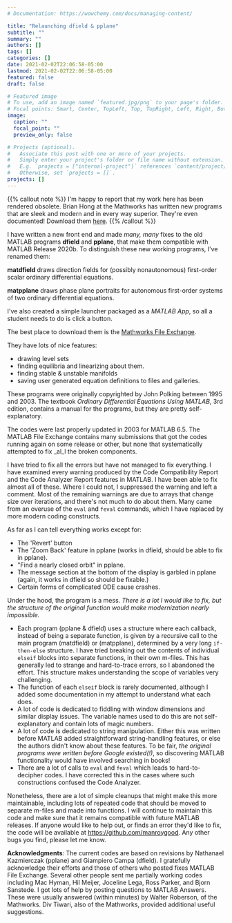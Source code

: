 ```yaml
---
# Documentation: https://wowchemy.com/docs/managing-content/

title: "Relaunching dfield & pplane"
subtitle: ""
summary: ""
authors: []
tags: []
categories: []
date: 2021-02-02T22:06:58-05:00
lastmod: 2021-02-02T22:06:58-05:00
featured: false
draft: false

# Featured image
# To use, add an image named `featured.jpg/png` to your page's folder.
# Focal points: Smart, Center, TopLeft, Top, TopRight, Left, Right, BottomLeft, Bottom, BottomRight.
image:
  caption: ""
  focal_point: ""
  preview_only: false

# Projects (optional).
#   Associate this post with one or more of your projects.
#   Simply enter your project's folder or file name without extension.
#   E.g. `projects = ["internal-project"]` references `content/project/deep-learning/index.md`.
#   Otherwise, set `projects = []`.
projects: []
---
```


{{% callout note %}}
I'm happy to report that my work here has been rendered obsolete. Brian Hong at the Mathworks has written new programs that are sleek and modern and in every way superior. They're even documented!  Download them [here](https://github.com/MathWorks-Teaching-Resources/Phase-Plane-and-Slope-Field).
{{% /callout %}}

I have written a new front end and made _many, many_ fixes to the old MATLAB programs **dfield** and **pplane**, that make them compatible with MATLAB Release 2020b. To distinguish these new working programs, I've renamed them:

**matdfield** draws direction fields for (possibly nonautonomous) first-order scalar ordinary differential equations.

**matpplane** draws phase plane portraits for autonomous first-order systems of two ordinary differential equations.

I've also created a simple launcher packaged as a *MATLAB App*, so all a student needs to do is click a button.

 The best place to download them is the [Mathworks File Exchange](https://www.mathworks.com/matlabcentral/fileexchange/86937-matdfpp).

They have lots of nice features: 

* drawing level sets
* finding equilibria and linearizing about them.
* finding stable & unstable manifolds
* saving user generated equation definitions to files and galleries.

These programs were originally copyrighted by John Polking between 1995 and 2003. The textbook *Ordinary Differential Equations Using MATLAB*, 3rd edition, contains a manual for the programs, but they are pretty self-explanatory.

The codes were last properly updated in 2003 for MATLAB 6.5. The MATLAB File Exchange contains many submissions that got the codes running again on some release or other, but none that systematically attempted to fix _al_l the broken components. 

I have tried to fix all the errors but have not managed to fix everything. I have examined every warning produced by the Code Compatibility Report and the Code Analyzer Report features in MATLAB. I have been able to fix almost all of these. Where I could not, I suppressed the warning and left a comment. Most of the remaining warnings are due to arrays that change size over iterations, and there's not much to do about them. Many came from an overuse of the `eval` and `feval` commands, which I have replaced by more modern coding constructs.

As far as I can tell everything works except for:

* The 'Revert' button 
* The 'Zoom Back' feature in pplane (works in dfield, should be able to fix in pplane).
* "Find a nearly closed orbit" in pplane.
* The message section at the bottom of the display is garbled in pplane (again, it works in dfield so should be fixable.)
* Certain forms of complicated ODE cause crashes.

Under the hood, the program is a mess. *There is a lot I would like to fix, but the structure of the original function would make modernization nearly impossible.* 

* Each program (pplane & dfield) uses a structure where each callback, instead of being a separate function, is given by a recursive call to the main program (matdfield) or (matpplane), determined by a very long `if-then-else` structure. I have tried breaking out the contents of individual `elseif` blocks into separate functions, in their own m-files. This has generally led to strange and hard-to-trace errors, so I abandoned the effort. This structure makes understanding the scope of variables very challenging.
* The function of each `elseif` block is rarely documented, although I added some documentation in my attempt to understand what each does.
* A lot of code is dedicated to fiddling with window dimensions and similar display issues. The variable names used to do this are not self-explanatory and contain lots of magic numbers.
* A lot of code is dedicated to string manipulation. Either this was written before MATLAB added straightforward string-handling features, or else the authors didn't know about these features. To be fair, _the original programs were written before Google existed(!)_, so discovering MATLAB functionality would have involved searching in books!
* There are a lot of calls to `eval` and `feval` which leads to hard-to-decipher codes. I have corrected this in the cases where such constructions confused the Code Analyzer.

Nonetheless, there are a lot of simple cleanups that might make this more maintainable, including lots of repeated code that should be moved to separate m-files and made into functions. I will continue to maintain this code and make sure that it remains compatible with future MATLAB releases. If anyone would like to help out, or finds an error they'd like to fix, the code will be available at https://github.com/manroygood. Any other bugs you find, please let me know.

**Acknowledgments**: The current codes are based on revisions by Nathanael Kazmierczak (pplane) and Giampiero Campa (dfield). I gratefully acknowledge their efforts and those of others who posted fixes MATLAB File Exchange. Several other people sent me partially working codes including Mac Hyman, Hil Meijer, Joceline Lega, Ross Parker, and Bjorn Sanstede. I got lots of help by posting questions to MATLAB Answers. These were usually answered (within minutes) by Walter Roberson, of the Mathworks. Div Tiwari, also of the Mathworks, provided additional useful suggestions.